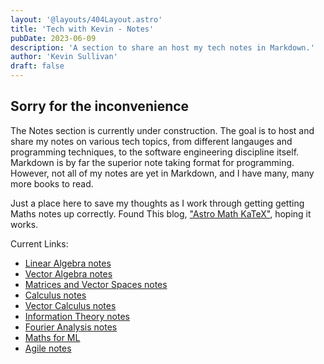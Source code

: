 ```yaml
---
layout: '@layouts/404Layout.astro'
title: 'Tech with Kevin - Notes'
pubDate: 2023-06-09
description: 'A section to share an host my tech notes in Markdown.'
author: 'Kevin Sullivan'
draft: false
---
```

## Sorry for the inconvenience

The Notes section is currently under construction. The goal is to host and share my notes on various tech topics, from different langauges and programming techniques, to the software engineering discipline itself. Markdown is by far the superior note taking format for programming. However, not all of my notes are yet in Markdown, and I have many, many more books to read.

Just a place here to save my thoughts as I work through getting getting Maths notes up correctly. Found This blog, ["Astro Math KaTeX"](https://ileumas.com/writing/2022/03/astro-math-katex/), hoping it works. 

Current Links:
+ [Linear Algebra notes](/notes/maths/linear-algebra)
+ [Vector Algebra notes](/notes/maths/vector-algebra)
+ [Matrices and Vector Spaces  notes](/notes/maths/vector-spaces)
+ [Calculus notes](/notes/maths/calculus)
+ [Vector Calculus notes](/notes/maths/vector-calculus)
+ [Information Theory notes](/notes/maths/information-theory)
+ [Fourier Analysis notes](/notes/maths/fourier-analysis)
+ [Maths for ML](/notes/maths/maths-for-ml)
+ [Agile notes](/notes/software-engineering/agile-good-hype-ugly)